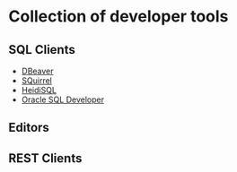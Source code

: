 # Collection of developer tools

## SQL Clients

- [DBeaver](https://dbeaver.io/)
- [SQuirrel](http://squirrel-sql.sourceforge.net/)
- [HeidiSQL](https://www.heidisql.com/)
- [Oracle SQL Developer](https://www.oracle.com/database/technologies/appdev/sqldeveloper-landing.html)

## Editors

## REST Clients
